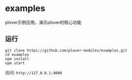 # examples


plover示例应用，演示plover的核心功能


## 运行

```
git clone https://github.com/plover-modules/examples.git
cd examples
npm install
npm start
```

访问: `http://127.0.0.1:4000`
